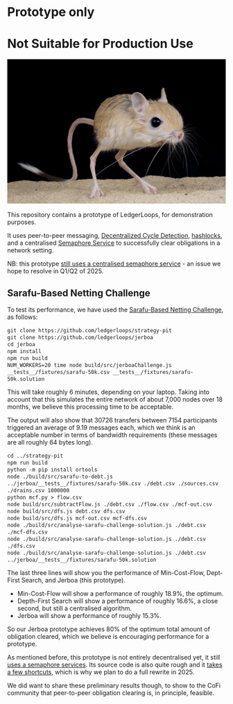 # Prototype only
# Not Suitable for Production Use

![jerboa](./jerboa.jpg)

This repository contains a prototype of LedgerLoops, for demonstration purposes.

It uses peer-to-peer messaging, [Decentralized Cycle Detection](https://datatracker.ietf.org/doc/draft-dejong-decentralized-cycle-detection/), [hashlocks](https://ledgerloops.com/description), and a centralised [Semaphore Service](https://github.com/ledgerloops/jerboa/blob/main/src/SemaphoreService.ts) to successfully clear obligations in a network setting.

NB: this prototype [still uses a centralised semaphore service](https://github.com/ledgerloops/jerboa/issues/57) - an issue we hope to resolve in Q1/Q2 of 2025.

## Sarafu-Based Netting Challenge
To test its performance, we have used the [Sarafu-Based Netting Challenge](https://github.com/ledgerloops/strategy-pit?tab=readme-ov-file#sarafu-based-netting-challenge), as follows:
```
git clone https://github.com/ledgerloops/strategy-pit
git clone https://github.com/ledgerloops/jerboa
cd jerboa
npm install
npm run build
NUM_WORKERS=20 time node build/src/jerboaChallenge.js __tests__/fixtures/sarafu-50k.csv __tests__/fixtures/sarafu-50k.solution
```
This will take roughly 6 minutes, depending on your laptop. Taking into account that this simulates the entire network of about 7,000 nodes over 18 months, we believe this processing time to be acceptable.

The output will also show that 30726 transfers between 7154 participants triggered an average of 9.19 messages each, which we think is an acceptable number in terms of bandwidth requirements (these messages are all roughly 64 bytes long).

```
cd ../strategy-pit
npm run build
python -m pip install ortools
node ./build/src/sarafu-to-debt.js ../jerboa/__tests__/fixtures/sarafu-50k.csv ./debt.csv ./sources.csv ./drains.csv 1000000
python mcf.py > flow.csv
node build/src/subtractFlow.js ./debt.csv ./flow.csv ./mcf-out.csv
node build/src/dfs.js debt.csv dfs.csv
node build/src/dfs.js mcf-out.csv mcf-dfs.csv
node ./build/src/analyse-sarafu-challenge-solution.js ./debt.csv ./mcf-dfs.csv
node ./build/src/analyse-sarafu-challenge-solution.js ./debt.csv ./dfs.csv
node ./build/src/analyse-sarafu-challenge-solution.js ./debt.csv ../jerboa/__tests__/fixtures/sarafu-50k.solution
```
The last three lines will show you the performance of Min-Cost-Flow, Dept-First Search, and Jerboa (this prototype).
* Min-Cost-Flow will show a performance of roughly 18.9%, the optimum.
* Depth-First Search will show a performance of roughly 16.6%, a close second, but still a centralised algorithm.
* Jerboa will show a performance of roughly 15.3%.

So our Jerboa prototype achieves 80% of the optimum total amount of obligation cleared, which we believe is encouraging performance for a prototype.

As mentioned before, this prototype is not entirely decentralised yet, it still [uses a semaphore services](https://github.com/ledgerloops/jerboa/issues/57).
Its source code is also quite rough and it [takes a few shortcuts](https://github.com/ledgerloops/jerboa/issues), which is why we plan to do a full rewrite in 2025.

We did want to share these preliminary results though, to show to the CoFi community that peer-to-peer obligation clearing is, in principle, feasible.
